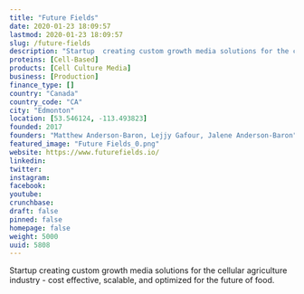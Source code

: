 ```yaml
---
title: "Future Fields"
date: 2020-01-23 18:09:57
lastmod: 2020-01-23 18:09:57
slug: /future-fields
description: "Startup  creating custom growth media solutions for the cellular agriculture industry - cost effective, scalable, and optimized for the future of&nbsp;food."
proteins: [Cell-Based]
products: [Cell Culture Media]
business: [Production]
finance_type: []
country: "Canada"
country_code: "CA"
city: "Edmonton"
location: [53.546124, -113.493823]
founded: 2017
founders: "Matthew Anderson-Baron, Lejjy Gafour, Jalene Anderson-Baron"
featured_image: "Future Fields_0.png"
website: https://www.futurefields.io/
linkedin: 
twitter: 
instagram: 
facebook: 
youtube: 
crunchbase: 
draft: false
pinned: false
homepage: false
weight: 5000
uuid: 5808
---
```

Startup  creating custom growth media solutions for the cellular agriculture industry - cost effective, scalable, and optimized for the future of&nbsp;food.
